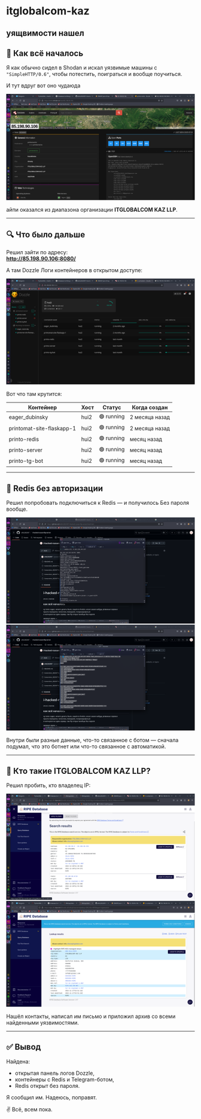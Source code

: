# itglobalcom-kaz

уящвимости нашел
---

## 🚀 Как всё началось

Я как обычно сидел в Shodan и искал уязвимые машины с `"SimpleHTTP/0.6"`, чтобы потестить, поиграться и вообще поучиться.

И тут вдруг вот оно чудаюда

![Скрин 1](Screenshot_20250714_131107.png)

айпи оказался из диапазона организации **ITGLOBALCOM KAZ LLP**.

---

## 🔍 Что было дальше

Решил зайти по адресу:  
**http://85.198.90.106:8080/**

А там Dozzle Логи контейнеров в открытом доступе:

![Скрин 2](Screenshot_20250714_131119.png)

Вот что там крутится:

| Контейнер                | Хост  | Статус    | Когда создан   |
|--------------------------|-------|-----------|----------------|
| eager_dubinsky           | hui2  | 🟢 running | 2 месяца назад |
| printomat-site-flaskapp-1| hui2  | 🟢 running | 2 месяца назад |
| printo-redis             | hui2  | 🟢 running | месяц назад    |
| printo-server            | hui2  | 🟢 running | месяц назад    |
| printo-tg-bot            | hui2  | 🟢 running | месяц назад    |

---

## 🧨 Redis без авторизации

Решил попробовать подключиться к Redis — и получилось Без пароля вообще.

![Скрин 3](Screenshot_20250714_025743.png)  
![Скрин 4](Screenshot_20250714_025757.png)

Внутри были разные данные, что-то связанное с ботом — сначала подумал, что это ботнет или что-то связанное с автоматикой.

---

## 🏢 Кто такие ITGLOBALCOM KAZ LLP?

Решил пробить, кто владелец IP:

![Скрин 5](Screenshot_20250714_142015.png)  
![Скрин 6](Screenshot_20250714_142019.png)

Нашёл контакты, написал им письмо и приложил архив со всеми найденными уязвимостями.

---

## ✅ Вывод

Найдена:
- открытая панель логов Dozzle,
- контейнеры с Redis и Telegram-ботом,
- Redis открыт без пароля.

Я сообщил им. Надеюсь, поправят.

✌️ Всё, всем пока.
